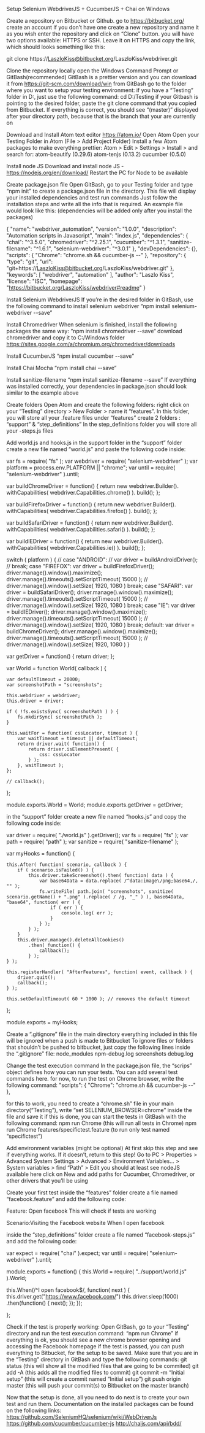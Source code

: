 Setup Selenium WebdriverJS + CucumberJS + Chai on Windows




Create a repository on Bitbucket or Github.
go to https://bitbucket.org/ 
create an account if you don’t have one
create a new repository and name it as you wish
enter the repository and click on “Clone” button. you will have two options available: HTTPS or SSH. Leave it on HTTPS and copy the link, which should looks something like this:


git clone https://LaszloKiss@bitbucket.org/LaszloKiss/webdriver.git




Clone the repository locally
open the Windows Command Prompt or GitBash(recommended)
GitBash is a prettier version and you can download it from https://git-scm.com/download/win
from GitBash go to the folder where you want to setup your testing environment: if you have a “Testing” folder in D:, just use the following command: cd D:/Testing
if your Gitbash is pointing to the desired folder, paste the git clone command that you copied from Bitbucket. If everything is correct, you should see “(master)” displayed after your directory path, because that is the branch that your are currently on




Download and Install Atom text editor
https://atom.io/
Open Atom
Open your Testing Folder in Atom (File > Add Project Folder)
Install a few Atom packages to make everything prettier:
Atom > Edit > Settings > Install > and search for:
atom-beautify (0.29.6)
atom-tenjs (0.13.2)
cucumber (0.5.0)






Install node JS
Download and install node JS - https://nodejs.org/en/download/
Restart the PC for Node to be available




Create package.json file
Open GitBash, go to your Testing folder and type “npm init” to create a package.json file in the directory. This file will display your installed dependencies and test run commands
Just follow the installation steps and write all the info that is required. An example file would look like this: (dependencies will be added only after you install the packages)


{
  "name": "webdriver_automation",
  "version": "1.0.0",
  "description": "Automation scripts in Javascript",
  "main": "index.js",
  "dependencies": {
    "chai": "^3.5.0",
    "chromedriver": "^2.25.1",
    "cucumber": "^1.3.1",
    "sanitize-filename": "^1.6.1",
    "selenium-webdriver": "^3.0.1"
  },
  "devDependencies": {},
  "scripts": {
    "Chrome": "chrome.sh && cucumber-js --"
  },
  "repository": {
    "type": "git",
    "url": "git+https://LaszloKiss@bitbucket.org/LaszloKiss/webdriver.git"
  },
  "keywords": [
    "webdriver",
    "automation"
  ],
  "author": "Laszlo Kiss",
  "license": "ISC",
  "homepage": "https://bitbucket.org/LaszloKiss/webdriver#readme"
}


	


Install Selenium WebdriverJS
If you’re in the desired folder in GitBash, use the following command to install selenium webdriver
“npm install selenium-webdriver --save”




Install Chromedriver
When selenium is finished, install the following packages the same way:
“npm install chromedriver --save“
download chromedriver and copy it to C:/Windows folder
https://sites.google.com/a/chromium.org/chromedriver/downloads




Install CucumberJS
“npm install cucumber --save”




Install Chai Mocha
“npm install chai --save” 




Install sanitize-filename
“npm install sanitize-filename --save”
If everything was installed correctly, your dependencies in package.json should look similar to the example above




Create folders
Open Atom and create the following folders:
right click on your “Testing” directory > New Folder > name it “features”. In this folder, you will store all your .feature files
under “features” create 2 folders : “support” & “step_definitions” In the step_definitions folder you will store all your -steps.js files






Add world.js and hooks.js in the support folder
in the “support” folder create a new file named “world.js” and paste the following code inside:


var fs = require( "fs" );
var webdriver = require( "selenium-webdriver" );
var platform = process.env.PLATFORM || "chrome";
var until = require( "selenium-webdriver" ).until;


var buildChromeDriver = function() {
    return new webdriver.Builder().
    withCapabilities( webdriver.Capabilities.chrome() ).
    build();
};

var buildFirefoxDriver = function() {
    return new webdriver.Builder().
    withCapabilities( webdriver.Capabilities.firefox() ).
    build();
};

var buildSafariDriver = function() {
    return new webdriver.Builder().
    withCapabilities( webdriver.Capabilities.safari() ).
    build();
};

var buildIEDriver = function() {
    return new webdriver.Builder().
    withCapabilities( webdriver.Capabilities.ie() ).
    build();
};

switch ( platform ) {
    // case "ANDROID":
    //     var driver = buildAndroidDriver();
    //     break;
    case "FIREFOX":
        var driver = buildFirefoxDriver();
        driver.manage().window().maximize();
        driver.manage().timeouts().setScriptTimeout( 15000 );
        // driver.manage().window().setSize( 1920, 1080 )
        break;
    case "SAFARI":
        var driver = buildSafariDriver();
        driver.manage().window().maximize();
        driver.manage().timeouts().setScriptTimeout( 15000 );
        // driver.manage().window().setSize( 1920, 1080 )
        break;
    case "IE":
        var driver = buildIEDriver();
        driver.manage().window().maximize();
        driver.manage().timeouts().setScriptTimeout( 15000 );
        // driver.manage().window().setSize( 1920, 1080 )
        break;
    default:
        var driver = buildChromeDriver();
        driver.manage().window().maximize();
        driver.manage().timeouts().setScriptTimeout( 15000 );
        // driver.manage().window().setSize( 1920, 1080 )
}

var getDriver = function() {
    return driver;
};

var World = function World( callback ) {

    var defaultTimeout = 20000;
    var screenshotPath = "screenshots";

    this.webdriver = webdriver;
    this.driver = driver;

    if ( !fs.existsSync( screenshotPath ) ) {
        fs.mkdirSync( screenshotPath );
    }

    this.waitFor = function( cssLocator, timeout ) {
        var waitTimeout = timeout || defaultTimeout;
        return driver.wait( function() {
            return driver.isElementPresent( {
                css: cssLocator
            } );
        }, waitTimeout );
    };

    // callback();
};

module.exports.World = World;
module.exports.getDriver = getDriver;


in the “support” folder create a new file named “hooks.js” and copy the following code inside:




var driver = require( "./world.js" ).getDriver();
var fs = require( "fs" );
var path = require( "path" );
var sanitize = require( "sanitize-filename" );

var myHooks = function() {

    this.After( function( scenario, callback ) {
        if ( scenario.isFailed() ) {
            this.driver.takeScreenshot().then( function( data ) {
                var base64Data = data.replace( /^data:image\/png;base64,/, "" );
                fs.writeFile( path.join( "screenshots", sanitize( scenario.getName() + ".png" ).replace( / /g, "_" ) ), base64Data, "base64", function( err ) {
                    if ( err ) {
                        console.log( err );
                    }
                } );
            } );
        }
        this.driver.manage().deleteAllCookies()
            .then( function() {
                callback();
            } );
    } );

    this.registerHandler( "AfterFeatures", function( event, callback ) {
        driver.quit();
        callback();
    } );

    this.setDefaultTimeout( 60 * 1000 ); // removes the default timeout

};

module.exports = myHooks;




Create a “.gitignore” file in the main directory
everything included in this file will be ignored when a push is made to Bitbucket
To ignore files or folders that shouldn’t be pushed to bitbucket, just copy the following lines inside the “.gitignore” file:
node_modules
npm-debug.log
screenshots
debug.log






 Change the test execution command
In the package.json file, the “scrips” object defines how you can run your tests. You can add several test commands here.
for now, to run the test on Chrome browser, write the following command: 
	"scripts": {
    		"Chrome": "chrome.sh && cucumber-js --"
 	 },


for this to work, you need to create a “chrome.sh” file in your main directory(“Testing”), write “set SELENIUM_BROWSER=chrome” inside the file and save it
if this is done, you can start the tests in GitBash with the following command:
npm run Chrome (this will run all tests in Chrome)
npm run Chrome  features/specifictest.feature (to run only test named “specifictest”)




Add environment variables (might be optional)
At first skip this step and see if everything works. If it doesn’t, return to this step!
Go to PC > Properties > Advanced System Settings > Advanced > Environment Variables… > System variables > find “Path” > Edit
you should at least see nodeJS available here
click on New and add paths for Cucumber, Chromedriver, or other drivers that you’ll be using
	






Create your first test 
inside the “features” folder create a file named “facebook.feature” and add the following code:


Feature: Open facebook
  This will check if tests are working

  Scenario:Visiting the Facebook website
  When I open facebook


inside the “step_definitions” folder create a file named “facebook-steps.js” and add the following code:


var expect = require( "chai" ).expect;
var until = require( "selenium-webdriver" ).until;


module.exports = function() {
  this.World = require( "../support/world.js" ).World;

  this.When(/^I open facebook$/, function( next ) {
    this.driver.get("https://www.facebook.com/")
    this.driver.sleep(1000)
      .then(function() {
        next();
      });
  });

};




Check if the test is properly working:
Open GitBash, go to your “Testing” directory and run the test execution command: “npm run Chrome”
if everything is ok, you should see a new chrome browser opening and accessing the Facebook homepage
if the test is passed, you can push everything to Bitbucket, for the setup to be saved. Make sure that you are in the “Testing” directory in GitBash and type the following commands:
git status (this will show all the modified files that are going to be commited)
git add -A  (this adds all the modified files to commit)
git commit -m “Initial setup”  (this will create a commit named “Initial setup”)
git push origin master (this will push your commit(s) to Bitbucket on the master branch)




Now that the setup is done, all you need to do next is to create your own test and run them. Documentation on the installed packages can be found on the following links:
https://github.com/SeleniumHQ/selenium/wiki/WebDriverJs
https://github.com/cucumber/cucumber-js
http://chaijs.com/api/bdd/









